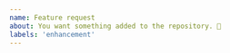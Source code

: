 ```yaml
---
name: Feature request
about: You want something added to the repository. 🎉
labels: 'enhancement'
---
```

